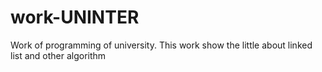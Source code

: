 # work-UNINTER

Work of programming of university.
This work show the little about linked list and other algorithm